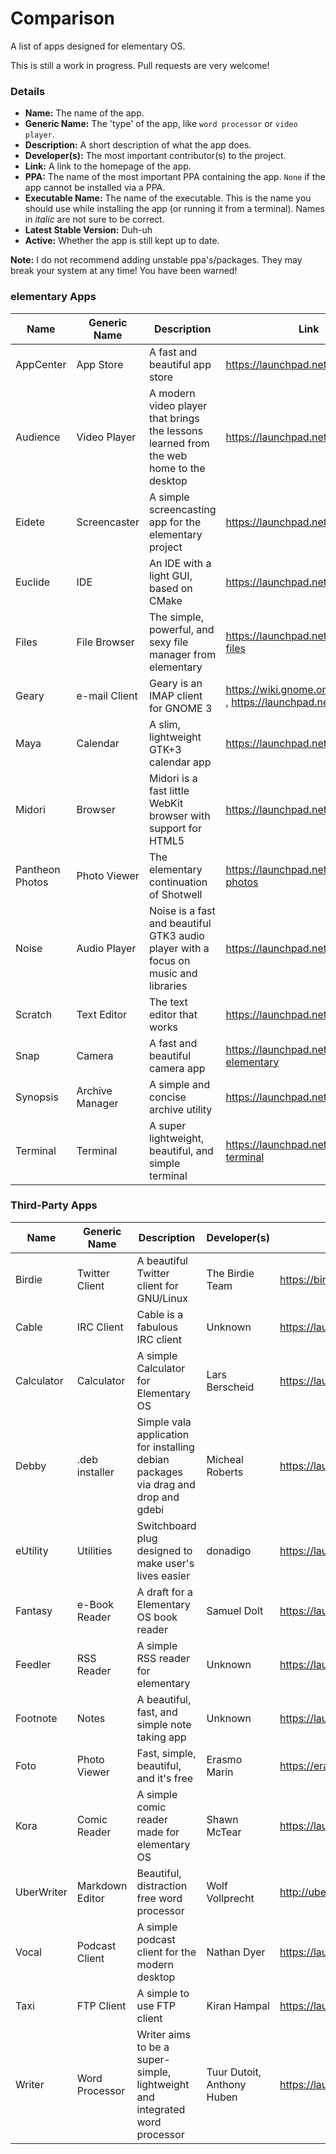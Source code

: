 Comparison
==============

A list of apps designed for elementary OS.

This is still a work in progress. Pull requests are very welcome!



### Details

* __Name:__ The name of the app.
* __Generic Name:__ The 'type' of the app, like `word processor` or `video player`.
* __Description:__ A short description of what the app does.
* __Developer(s):__ The most important contributor(s) to the project.
* __Link:__ A link to the homepage of the app.
* __PPA:__ The name of the most important PPA containing the app. `None` if the app cannot be installed via a PPA.
* __Executable Name:__ The name of the executable. This is the name you should use while installing the app (or running it from a terminal). Names in *italic* are not sure to be correct.
* __Latest Stable Version:__ Duh-uh
* __Active:__ Whether the app is still kept up to date.


__Note:__ I do not recommend adding unstable ppa's/packages. They may break your system at any time! You have been warned!



### elementary Apps

Name | Generic Name | Description | Link | PPA | Executable Name | Latest Stable Version
-----|--------------|-------------|------|-----|-----------------|----------------------
AppCenter | App Store | A fast and beautiful app store | https://launchpad.net/appcenter | None | *appcenter* | In Developement
Audience | Video Player | A modern video player that brings the lessons learned from the web home to the desktop | https://launchpad.net/audience | elementary-os/daily (unstable!) | audience | 0.1 / In Developement
Eidete | Screencaster | A simple screencasting app for the elementary project | https://launchpad.net/eidete | elementary-os/daily (unstable!) | eidete | In Developement
Euclide | IDE | An IDE with a light GUI, based on CMake | https://launchpad.net/euclide | elementary-os/daily (unstable!) | euclide | In Developement
Files | File Browser | The simple, powerful, and sexy file manager from elementary | https://launchpad.net/pantheon-files | elementary-os/stable | pantheon-files | 0.1.6
Geary | e-mail Client | Geary is an IMAP client for GNOME 3 | https://wiki.gnome.org/Apps/Geary , https://launchpad.net/geary | elementary-os/stable | geary | 0.8.2
Maya | Calendar | A slim, lightweight GTK+3 calendar app | https://launchpad.net/maya | elementary-os/stable | maya-calendar | 0.3
Midori | Browser | Midori is a fast little WebKit browser with support for HTML5 | https://launchpad.net/midori | elementary-os/stable | midori | 0.5.9
Pantheon Photos | Photo Viewer | The elementary continuation of Shotwell | https://launchpad.net/pantheon-photos | elementary-os/daily (unstable!) | *pantheon-photos* | In Developement
Noise | Audio Player | Noise is a fast and beautiful GTK3 audio player with a focus on music and libraries | https://launchpad.net/noise | elementary-os/stable | noise | 0.3.0
Scratch | Text Editor | The text editor that works | https://launchpad.net/scratch | elementary-os/stable | scratch-text-editor | 2.0.2
Snap | Camera | A fast and beautiful camera app | https://launchpad.net/snap-elementary | elementary-os/daily (unstable!) | snap-photobooth | In Developement
Synopsis | Archive Manager | A simple and concise archive utility | https://launchpad.net/synopsis | None | Synopsis | In Developement | Yes
Terminal | Terminal | A super lightweight, beautiful, and simple terminal | https://launchpad.net/pantheon-terminal | elementary-os/stable | pantheon-terminal | 0.3.0.1



### Third-Party Apps

Name | Generic Name | Description | Developer(s) | Link | PPA | Executable Name | Latest Stable Version | Active
-----|--------------|-------------|--------------|------|-----|-----------------|-----------------------|-------
Birdie | Twitter Client | A beautiful Twitter client for GNU/Linux | The Birdie Team | https://birdieapp.github.io | birdie-team/stable | *birdie* | 1.1 | Yes
Cable | IRC Client | Cable is a fabulous IRC client | Unknown | https://launchpad.net/cable | gotwig/weekly (unstable!) | *cable* | In Developement | Unknown
Calculator | Calculator | A simple Calculator for Elementary OS | Lars Berscheid | https://launchpad.net/elementarycalculator | siasola/ppa (unstable?) | *elementary-calculator* | 0.1-r18 (unstable?) | Unknown
Debby | .deb installer | Simple vala application for installing debian packages via drag and drop and gdebi | Micheal Roberts | https://launchpad.net/debby | None | *debby* | In Developement | Yes
eUtility | Utilities | Switchboard plug designed to make user's lives easier | donadigo | https://launchpad.net/eutility | donadigo/eutility (unstable!) | *elementary-utility* | In Developement | Yes
Fantasy | e-Book Reader | A draft for a Elementary OS book reader | Samuel Dolt | https://launchpad.net/fantasy | samuel-dolt/ppa (unstable!) | *fantasy* | In Developement | Yes
Feedler | RSS Reader | A simple RSS reader for elementary | Unknown | https://launchpad.net/feedler | feedler-hackers/daily (unstable!) | *feedler* | In Developement | Unknown
Footnote | Notes | A beautiful, fast, and simple note taking app | Unknown | https://launchpad.net/footnote | elementary-os/daily (unstable!) | *footnote* | In Developement | Unknown
Foto | Photo Viewer | Fast, simple, beautiful, and it's free | Erasmo Marin | https://erasmo-marin.github.io/foto | erasmo-marin/foto-1.0 (unstable?) | *foto* | 1.0 | Unknown
Kora | Comic Reader | A simple comic reader made for elementary OS | Shawn McTear | https://launchpad.net/manix | None | *manix* | In Developement | Yes
UberWriter | Markdown Editor | Beautiful, distraction free word processor | Wolf Vollprecht | http://uberwriter.wolfvollprecht.de | w-vollprecht/ppa | *uberwriter* | 12.11 | Unknown
Vocal | Podcast Client | A simple podcast client for the modern desktop | Nathan Dyer | https://launchpad.net/vocal | nathandyer/vocal-daily (unstable!) | *vocal* | In Developement | Yes
Taxi | FTP Client | A simple to use FTP client | Kiran Hampal | https://launchpad.net/taxi | None | *taxi* | In Developement | Yes
Writer | Word Processor | Writer aims to be a super-simple, lightweight and integrated word processor | Tuur Dutoit, Anthony Huben | https://launchpad.net/writer | None | *writer* | In Developement | Yes
